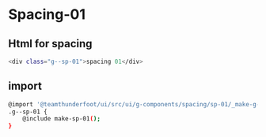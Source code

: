 # Spacing-01

## Html for spacing
```sh
<div class="g--sp-01">spacing 01</div>
```
## import
```sh
@import '@teamthunderfoot/ui/src/ui/g-components/spacing/sp-01/_make-g--sp-01';
.g--sp-01 {
    @include make-sp-01();
}
```